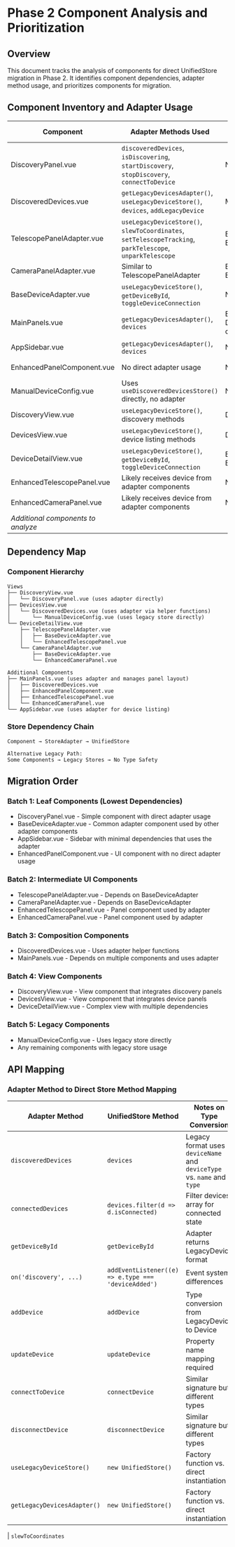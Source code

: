 # Phase 2 Component Analysis and Prioritization

## Overview

This document tracks the analysis of components for direct UnifiedStore migration in Phase 2. It identifies component dependencies, adapter method usage, and prioritizes components for migration.

## Component Inventory and Adapter Usage

| Component                          | Adapter Methods Used                                                                                      | Dependencies                                                  | Migration Priority    |
| ---------------------------------- | --------------------------------------------------------------------------------------------------------- | ------------------------------------------------------------- | --------------------- |
| DiscoveryPanel.vue                 | `discoveredDevices`, `isDiscovering`, `startDiscovery`, `stopDiscovery`, `connectToDevice`                | None                                                          | High (leaf component) |
| DiscoveredDevices.vue              | `getLegacyDevicesAdapter()`, `useLegacyDeviceStore()`, `devices`, `addLegacyDevice`                       | ManualDeviceConfig.vue                                        | Medium                |
| TelescopePanelAdapter.vue          | `useLegacyDeviceStore()`, `slewToCoordinates`, `setTelescopeTracking`, `parkTelescope`, `unparkTelescope` | BaseDeviceAdapter.vue, EnhancedTelescopePanel.vue             | Medium                |
| CameraPanelAdapter.vue             | Similar to TelescopePanelAdapter                                                                          | BaseDeviceAdapter.vue, EnhancedCameraPanel.vue                | Medium                |
| BaseDeviceAdapter.vue              | `useLegacyDeviceStore()`, `getDeviceById`, `toggleDeviceConnection`                                       | None                                                          | High (leaf component) |
| MainPanels.vue                     | `getLegacyDevicesAdapter()`, `devices`                                                                    | EnhancedPanelComponent, DiscoveredDevices, adapter components | Medium                |
| AppSidebar.vue                     | `getLegacyDevicesAdapter()`, `devices`                                                                    | None                                                          | High (leaf component) |
| EnhancedPanelComponent.vue         | No direct adapter usage                                                                                   | None                                                          | Low (legacy store)    |
| ManualDeviceConfig.vue             | Uses `useDiscoveredDevicesStore()` directly, no adapter                                                   | None                                                          | Low (legacy store)    |
| DiscoveryView.vue                  | `useLegacyDeviceStore()`, discovery methods                                                               | DiscoveryPanel.vue                                            | Medium                |
| DevicesView.vue                    | `useLegacyDeviceStore()`, device listing methods                                                          | DiscoveredDevices.vue                                         | Medium                |
| DeviceDetailView.vue               | `useLegacyDeviceStore()`, `getDeviceById`, `toggleDeviceConnection`                                       | EnhancedTelescopePanel, EnhancedCameraPanel                   | Low (complex)         |
| EnhancedTelescopePanel.vue         | Likely receives device from adapter components                                                            | None                                                          | Medium                |
| EnhancedCameraPanel.vue            | Likely receives device from adapter components                                                            | None                                                          | Medium                |
| _Additional components to analyze_ |                                                                                                           |                                                               |                       |

## Dependency Map

### Component Hierarchy

```
Views
├── DiscoveryView.vue
│   └── DiscoveryPanel.vue (uses adapter directly)
├── DevicesView.vue
│   └── DiscoveredDevices.vue (uses adapter via helper functions)
│       └── ManualDeviceConfig.vue (uses legacy store directly)
└── DeviceDetailView.vue
    ├── TelescopePanelAdapter.vue
    │   ├── BaseDeviceAdapter.vue
    │   └── EnhancedTelescopePanel.vue
    └── CameraPanelAdapter.vue
        ├── BaseDeviceAdapter.vue
        └── EnhancedCameraPanel.vue

Additional Components
├── MainPanels.vue (uses adapter and manages panel layout)
│   ├── DiscoveredDevices.vue
│   ├── EnhancedPanelComponent.vue
│   ├── EnhancedTelescopePanel.vue
│   └── EnhancedCameraPanel.vue
└── AppSidebar.vue (uses adapter for device listing)
```

### Store Dependency Chain

```
Component → StoreAdapter → UnifiedStore

Alternative Legacy Path:
Some Components → Legacy Stores → No Type Safety
```

## Migration Order

### Batch 1: Leaf Components (Lowest Dependencies)

- DiscoveryPanel.vue - Simple component with direct adapter usage
- BaseDeviceAdapter.vue - Common adapter component used by other adapter components
- AppSidebar.vue - Sidebar with minimal dependencies that uses the adapter
- EnhancedPanelComponent.vue - UI component with no direct adapter usage

### Batch 2: Intermediate UI Components

- TelescopePanelAdapter.vue - Depends on BaseDeviceAdapter
- CameraPanelAdapter.vue - Depends on BaseDeviceAdapter
- EnhancedTelescopePanel.vue - Panel component used by adapter
- EnhancedCameraPanel.vue - Panel component used by adapter

### Batch 3: Composition Components

- DiscoveredDevices.vue - Uses adapter helper functions
- MainPanels.vue - Depends on multiple components and uses adapter

### Batch 4: View Components

- DiscoveryView.vue - View component that integrates discovery panels
- DevicesView.vue - View component that integrates device panels
- DeviceDetailView.vue - Complex view with multiple dependencies

### Batch 5: Legacy Components

- ManualDeviceConfig.vue - Uses legacy store directly
- Any remaining components with legacy store usage

## API Mapping

### Adapter Method to Direct Store Method Mapping

| Adapter Method              | UnifiedStore Method                                 | Notes on Type Conversion                                               |
| --------------------------- | --------------------------------------------------- | ---------------------------------------------------------------------- |
| `discoveredDevices`         | `devices`                                           | Legacy format uses `deviceName` and `deviceType` vs. `name` and `type` |
| `connectedDevices`          | `devices.filter(d => d.isConnected)`                | Filter devices array for connected state                               |
| `getDeviceById`             | `getDeviceById`                                     | Adapter returns LegacyDevice format                                    |
| `on('discovery', ...)`      | `addEventListener((e) => e.type === 'deviceAdded')` | Event system differences                                               |
| `addDevice`                 | `addDevice`                                         | Type conversion from LegacyDevice to Device                            |
| `updateDevice`              | `updateDevice`                                      | Property name mapping required                                         |
| `connectToDevice`           | `connectDevice`                                     | Similar signature but different types                                  |
| `disconnectDevice`          | `disconnectDevice`                                  | Similar signature but different types                                  |
| `useLegacyDeviceStore()`    | `new UnifiedStore()`                                | Factory function vs. direct instantiation                              |
| `getLegacyDevicesAdapter()` | `new UnifiedStore()`                                | Factory function vs. direct instantiation                              |

| `slewToCoordinates`
